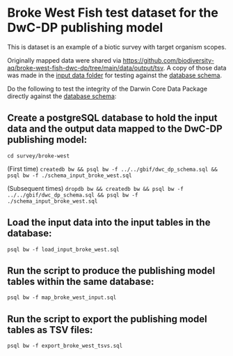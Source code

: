 # Broke West Fish test dataset for the DwC-DP publishing model

This is dataset is an example of a biotic survey with target organism scopes.

Originally mapped data were shared via https://github.com/biodiversity-aq/broke-west-fish-dwc-dp/tree/main/data/output/tsv. A copy of those data was made in the [input data folder](./input_data) for testing against the [database schema](https://github.com/gbif/model-dwc-dp/blob/master/gbif/dwc_dp_schema.sql).

Do the following to test the integrity of the Darwin Core Data Package directly against the [database schema](../../gbif/dwc_dp_schema.sql):

## Create a postgreSQL database to hold the input data and the output data mapped to the DwC-DP publishing model:
```cd survey/broke-west```

(First time) ```createdb bw && psql bw -f ../../gbif/dwc_dp_schema.sql && psql bw -f ./schema_input_broke_west.sql```

(Subsequent times) ```dropdb bw && createdb bw && psql bw -f ../../gbif/dwc_dp_schema.sql && psql bw -f ./schema_input_broke_west.sql```

## Load the input data into the input tables in the database:
```psql bw -f load_input_broke_west.sql```

## Run the script to produce the publishing model tables within the same database:
```psql bw -f map_broke_west_input.sql```

## Run the script to export the publishing model tables as TSV files:
```psql bw -f export_broke_west_tsvs.sql```

